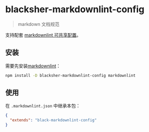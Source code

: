 # blacksher-markdownlint-config

> markdown 文档规范

支持配套 [markdownlint 可共享配置](https://www.npmjs.com/package/markdownlint#optionsconfig)。

## 安装

需要先安装[markdownlint](https://www.npmjs.com/package/markdownlint)：

```bash
npm install -D blacksher-markdownlint-config markdownlint 
```

## 使用

在 `.markdownlint.json` 中继承本包：

```json
{
  "extends": "black-markdownlint-config"
}
```
